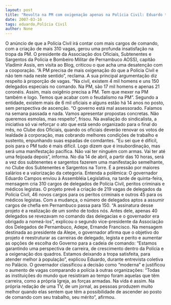```yaml
---
layout: post
title: "Revolta na PM com oxigenação apenas na Polícia Civil: Eduardo tem que acabar também o feudalismo na PM"
date: 2007-03-16
tags: eduardo,Polícia Civil
author: None
---
```

O anúncio de que a Polícia Civil irá contar com mais cargos de comando, com a criação de mais 310 vagas, gerou uma profunda insatisfação na tropa da PM.
O presidente da Associação dos Oficiais, Subtenentes e Sargentos da Polícia e Bombeiro Militar de Pernambuco AOSS), capitão Vladimir Assis, em visita ao Blog, criticou o que acha uma desatenção com a cooporação.
“A PM precisa de mais oxigenação do que a Polícia Civil e não tem nada neste sentido”, reclama.
A sua principal argumentação diz respeito à proporção de vagas. 
“Na civil, existem 4 mil homens e uns 150 delegados especiais no comando. Na PM, são 17 mil homens e apenas 21 coronéis. Assim, mais oxigênio precisa a PM. Tem que mexer na PM também e logo. Temos que acabar com o feudalismo na PM”.
Segundo a entidade, existem mais de 6 mil oficiais e alguns estão há 14 anos no posto, sem perspectiva de ascenção. “O governo está mal assessorado. Falamos na semana passada e nada. Vamos apresentar propostas concretas. Não queremos esmolas, mas respeito”, frisou.
Na avaliação do sindicalista, a iniciativa só vai reforçar o ato que está sendo organizado para o final do mês, no Clube dos Oficiais, quando os oficiais deverão renovar os votos de lealdade à corporação, mas cobrando melhores condições de trabalho e sustento, enpunhando suas espadas de comdantes. “Eu sei que é difícil, pois para o PM tudo é mais difícil. Logo dizem que é insubordinação, mas será uma manifestação pacífica. Não vai ter ninguém com armas. Vai ter até uma feijoada depois”, informa.
No dia 14 de abril, a partir das 10 horas, será a vez dos subtenentes e sargentos fazerem uma manifestação semelhante, no Clube dos Subtenentes e Sargentos na Torre. É a pressão por maiores salários e a valorização da cetegoria.
Entenda a polêmica:
O governador Eduardo Campos enviou à Assembléia Legislativa, na tarde de quinta-feira, mensagem cria 310 cargos de delegados de Polícia Civil, peritos criminais e médicos legistas. 
O projeto prevê a criação de 219 vagas de delegados da Polícia Civil, 46 novos cargos para os peritos criminais e outros 45 para os médicos legistas. 
Com a mudança, o número de delegados aptos a assumir cargos de chefia em Pernambuco passa para 150. “A assinatura desse projeto é a realização de um sonho de todos nós. Antes dele, apenas 40 delegados se revezavam no comando das delegacias e o governador era obrigado a nomeá-los”, explicou o segundo vice-presidente da Associação dos Delegados de Pernambuco, Adepe, Ernande Francisco. 
Na mensagem destinada ao presidente da Alepe, o governador afirma que o objetivo do projeto é reestruturar as carreiras de delegado, legista e perito e aumentar as opções de escolha do Governo para a cadeia de comando:
“Estamos garantindo uma perspectiva de carreira, de crescimento dentro da Polícia e a oxigenação dos quadros. Estamos deixando a tropa satisfeita, para atender melhor à população”, explicou Eduardo, durante entrevista coletiva no Palácio. 
O governador classificou a decisão como “moderna” e justificou o aumento de vagas comparando a polícia à outras organizações:
“Todas as instituições do mundo que resistiram ao tempo foram aquelas que têm carreira, como a própria Igreja, as forças armadas. Na vida é assim. Na própria redação de uma TV, de um jornal, as pessoas produzem muito melhor quando elas sentem que têm a possibilidade de ascender ao posto de comando com seu trabalho, seu mérito”, afirmou.  